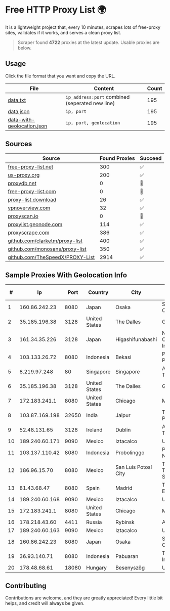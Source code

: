 
# Free HTTP Proxy List 🌍

It is a lightweight project that, every 10 minutes, scrapes lots of free-proxy sites, validates if it works, and serves a clean proxy list.


> Scraper found **4722** proxies at the latest update. Usable proxies are below.

## Usage

Click the file format that you want and copy the URL.


|File|Content|Count|
|----|-------|-----|
|[data.txt](https://raw.githubusercontent.com/themiralay/Proxy-List-World/master/data.txt)|`ip_address:port` combined (seperated new line)|195|
|[data.json](https://raw.githubusercontent.com/themiralay/Proxy-List-World/master/data.json)|`ip, port`|195|
|[data-with-geolocation.json](https://raw.githubusercontent.com/themiralay/Proxy-List-World/master/data-with-geolocation.json)|`ip, port, geolocation`|195|

## Sources

|Source|Found Proxies|Succeed|
|------|-------------|-------|
|[free-proxy-list.net](https://free-proxy-list.net)|300|✅|
|[us-proxy.org](https://www.us-proxy.org)|200|✅|
|[proxydb.net](http://proxydb.net)|0|🚫|
|[free-proxy-list.com](https://free-proxy-list.com/?page=&port=&type%5B%5D=http&type%5B%5D=https&up_time=0&search=Search)|0|🚫|
|[proxy-list.download](https://www.proxy-list.download/HTTP)|26|✅|
|[vpnoverview.com](https://vpnoverview.com/privacy/anonymous-browsing/free-proxy-servers)|32|✅|
|[proxyscan.io](https://www.proxyscan.io)|0|🚫|
|[proxylist.geonode.com](https://proxylist.geonode.com/api/proxy-list?limit=300&page=1&sort_by=lastChecked&sort_type=desc&protocols=http,https)|114|✅|
|[proxyscrape.com](https://api.proxyscrape.com/v2/?request=displayproxies&protocol=http&timeout=10000&country=all&ssl=all&anonymity=all)|386|✅|
|[github.com/clarketm/proxy-list](https://raw.githubusercontent.com/clarketm/proxy-list/master/proxy-list-raw.txt)|400|✅|
|[github.com/monosans/proxy-list](https://raw.githubusercontent.com/monosans/proxy-list/main/proxies/http.txt)|350|✅|
|[github.com/TheSpeedX/PROXY-List](https://raw.githubusercontent.com/TheSpeedX/PROXY-List/master/http.txt)|2914|✅|


## Sample Proxies With Geolocation Info

|#|Ip|Port|Country|City|Internet Service Provider|
|-|--|----|-------|----|-------------------------|
|1|160.86.242.23|8080|Japan|Osaka|Sony Network Communications Inc|
|2|35.185.196.38|3128|United States|The Dalles|Google LLC|
|3|161.34.35.226|3128|Japan|Higashifunabashi|NTT PC Communications, Inc.|
|4|103.133.26.72|8080|Indonesia|Bekasi|PT PHATRIA INTI PERSADA|
|5|8.219.97.248|80|Singapore|Singapore|Alibaba (US) Technology Co., Ltd.|
|6|35.185.196.38|3128|United States|The Dalles|Google LLC|
|7|172.183.241.1|8080|United States|Chicago|Microsoft|
|8|103.87.169.198|32650|India|Jaipur|Tejays Industries Pvt Ltd|
|9|52.48.131.65|3128|Ireland|Dublin|Amazon Technologies Inc.|
|10|189.240.60.171|9090|Mexico|Iztacalco|Uninet S.A. de C.V.|
|11|103.137.110.42|8080|Indonesia|Probolinggo|PT. Capoeng Digital Nusantara|
|12|186.96.15.70|8080|Mexico|San Luis Potosí City|Total Play Telecomunicaciones SA De CV|
|13|81.43.68.47|8080|Spain|Madrid|Telefonica de Espana SAU|
|14|189.240.60.168|9090|Mexico|Iztacalco|Uninet S.A. de C.V.|
|15|172.183.241.1|8080|United States|Chicago|Microsoft|
|16|178.218.43.60|4411|Russia|Rybinsk|ATEXS PLUS Ltd.|
|17|189.240.60.163|9090|Mexico|Iztacalco|Uninet S.A. de C.V.|
|18|160.86.242.23|8080|Japan|Osaka|Sony Network Communications Inc|
|19|36.93.140.71|8080|Indonesia|Pabuaran|Telekomunikasi Indonesia|
|20|178.48.68.61|18080|Hungary|Besenyszög|UPC|



## Contributing

Contributions are welcome, and they are greatly appreciated! Every
little bit helps, and credit will always be given.

